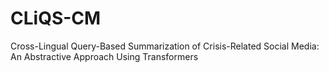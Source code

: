 # CLiQS-CM
Cross-Lingual Query-Based Summarization of Crisis-Related Social Media:
An Abstractive Approach Using Transformers
